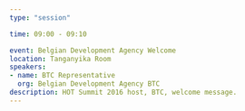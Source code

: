 ```yaml
---
type: "session"

time: 09:00 - 09:10

event: Belgian Development Agency Welcome 
location: Tanganyika Room
speakers:
- name: BTC Representative
  org: Belgian Development Agency BTC
description: HOT Summit 2016 host, BTC, welcome message.
---
```

